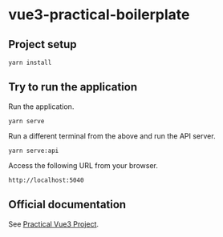 # vue3-practical-boilerplate

## Project setup
```
yarn install
```

## Try to run the application

Run the application.

```
yarn serve
```

Run a different terminal from the above and run the API server.

```
yarn serve:api
```

Access the following URL from your browser.

```
http://localhost:5040
```

## Official documentation

See [Practical Vue3 Project](https://ideacapsule.net/ja/article/items/ujf5syzpOC0tTLsEbCSb).
